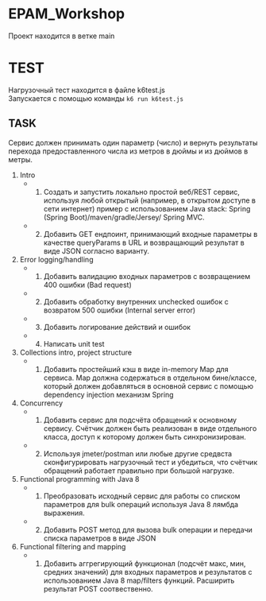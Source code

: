 # EPAM_Workshop

Проект находится в ветке main

# TEST

Нагрузочный тест находится в файле k6test.js<br>
Запускается с помощью команды ```k6 run k6test.js```

## TASK

Сервис должен принимать один параметр (число) и вернуть результаты перехода предоставленного числа из метров в дюймы и из дюймов в метры.

1. Intro
    - 1. Создать и запустить локально простой веб/REST сервис, используя любой открытый (например, в открытом доступе в сети  интернет) пример с использованием Java stack: Spring (Spring Boot)/maven/gradle/Jersey/ Spring MVC.
    - 2. Добавить GET ендпоинт, принимающий входные параметры в качестве queryParams в URL и возвращающий результат в виде JSON согласно варианту.
2. Error logging/handling
    - 1. Добавить валидацию входных параметров с возвращением 400 ошибки (Bad request)
    - 2. Добавить обработку внутренних unchecked ошибок с возвратом 500 ошибки (Internal server error)
    - 3. Добавить логирование действий и ошибок
    - 4. Написать unit test
3. Collections intro, project structure
    - 1. Добавить простейший кэш в виде in-memory Map для сервиса. Map должна содержаться в отдельном бине/классе, который должен добавляться в основной сервис с помощью dependency injection механизм Spring
4. Concurrency
    - 1. Добавить сервис для подсчёта обращений к основному сервису. Счётчик должен быть реализован в виде отдельного класса, доступ к которому должен быть синхронизирован.
    - 2. Используя jmeter/postman или любые другие средвста сконфигурировать нагрузочный тест и убедиться, что счётчик обращений работает правильно при большой нагрузке.
5. Functional programming with Java 8
    - 1. Преобразовать исходный сервис для работы со списком параметров для bulk операций используя Java 8 лямбда выражения.
    - 2. Добавить POST метод для вызова bulk операции и передачи списка параметров в виде JSON
6. Functional filtering and mapping
    - 1. Добавить аггрегирующий функционал (подсчёт макс, мин, средних значений) для входных параметров и результатов с использованием Java 8 map/filters функций. Расширить результат POST соотвественно.
